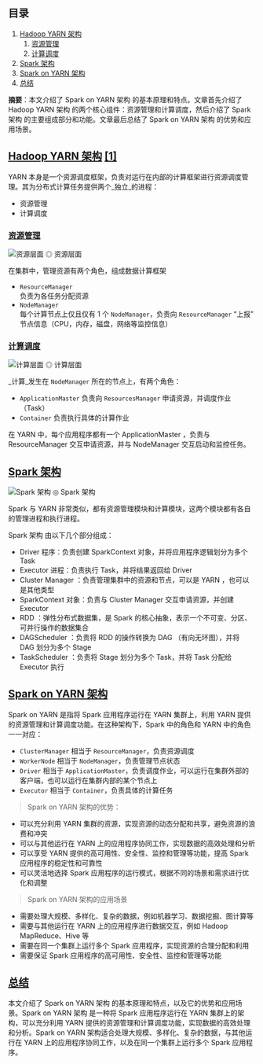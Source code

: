 ## 目录

1.  [Hadoop YARN 架构](https://matnoble.github.io/tech/spark/spark-on-yarn/#hadoop-yarn-%E6%9E%B6%E6%9E%84-1)
    1.  [资源管理](https://matnoble.github.io/tech/spark/spark-on-yarn/#%E8%B5%84%E6%BA%90%E7%AE%A1%E7%90%86)
    2.  [计算调度](https://matnoble.github.io/tech/spark/spark-on-yarn/#%E8%AE%A1%E7%AE%97%E8%B0%83%E5%BA%A6)
2.  [Spark 架构](https://matnoble.github.io/tech/spark/spark-on-yarn/#spark-%E6%9E%B6%E6%9E%84)
3.  [Spark on YARN 架构](https://matnoble.github.io/tech/spark/spark-on-yarn/#spark-on-yarn-%E6%9E%B6%E6%9E%84)
4.  [总结](https://matnoble.github.io/tech/spark/spark-on-yarn/#%E6%80%BB%E7%BB%93)

**摘要**：本文介绍了 Spark on YARN 架构 的基本原理和特点。文章首先介绍了 Hadoop YARN 架构 的两个核心组件：资源管理和计算调度，然后介绍了 Spark 架构 的主要组成部分和功能。文章最后总结了 Spark on YARN 架构 的优势和应用场景。

## [](https://matnoble.github.io/tech/spark/spark-on-yarn/#hadoop-yarn-%E6%9E%B6%E6%9E%84-1)[Hadoop YARN 架构](https://matnoble.github.io/tech/spark/spark-on-yarn/#contents:hadoop-yarn-%E6%9E%B6%E6%9E%84-1) [\[1\]](https://matnoble.github.io/tech/spark/spark-on-yarn/#fn:1)

YARN 本身是一个资源调度框架，负责对运行在内部的计算框架进行资源调度管理。其为分布式计算任务提供两个_独立_的进程：

-   资源管理
-   计算调度

### [](https://matnoble.github.io/tech/spark/spark-on-yarn/#%E8%B5%84%E6%BA%90%E7%AE%A1%E7%90%86)[资源管理](https://matnoble.github.io/tech/spark/spark-on-yarn/#contents:%E8%B5%84%E6%BA%90%E7%AE%A1%E7%90%86)

 ![资源层面](https://cdn.jsdelivr.net/gh/MatNoble/Images/win/yarn1-202309012128542.png "资源层面") ◎ 资源层面

在集群中，管理资源有两个角色，组成数据计算框架

-   `ResourceManager`  
    负责为各任务分配资源
-   `NodeManager`  
    每个计算节点上仅且仅有 1 个 `NodeManager`，负责向 `ResourceManager` “上报” 节点信息（CPU，内存，磁盘，网络等监控信息）

### [](https://matnoble.github.io/tech/spark/spark-on-yarn/#%E8%AE%A1%E7%AE%97%E8%B0%83%E5%BA%A6)[计算调度](https://matnoble.github.io/tech/spark/spark-on-yarn/#contents:%E8%AE%A1%E7%AE%97%E8%B0%83%E5%BA%A6)

 ![计算层面](https://cdn.jsdelivr.net/gh/MatNoble/Images/win/yarn3-202309012130754.png "计算层面") ◎ 计算层面

_计算_发生在 `NodeManager` 所在的节点上，有两个角色：

-   `ApplicationMaster` 负责向 `ResourcesManager` 申请资源，并调度作业（Task）
-   `Container` 负责执行具体的计算作业

在 YARN 中，每个应用程序都有一个 ApplicationMaster ，负责与 ResourceManager 交互申请资源，并与 NodeManager 交互启动和监控任务。

## [](https://matnoble.github.io/tech/spark/spark-on-yarn/#spark-%E6%9E%B6%E6%9E%84)[Spark 架构](https://matnoble.github.io/tech/spark/spark-on-yarn/#contents:spark-%E6%9E%B6%E6%9E%84)

 ![Spark 架构](https://spark.apache.org/docs/latest/img/cluster-overview.png "Spark 架构") ◎ Spark 架构

Spark 与 YARN 非常类似，都有资源管理模块和计算模块，这两个模块都有各自的管理进程和执行进程。

Spark 架构 由以下几个部分组成：

-   Driver 程序：负责创建 SparkContext 对象，并将应用程序逻辑划分为多个 Task
-   Executor 进程：负责执行 Task，并将结果返回给 Driver
-   Cluster Manager ：负责管理集群中的资源和节点，可以是 YARN ，也可以是其他类型
-   SparkContext 对象：负责与 Cluster Manager 交互申请资源，并创建 Executor
-   RDD ：弹性分布式数据集，是 Spark 的核心抽象，表示一个不可变、分区、可并行操作的数据集合
-   DAGScheduler ：负责将 RDD 的操作转换为 DAG （有向无环图），并将 DAG 划分为多个 Stage
-   TaskScheduler ：负责将 Stage 划分为多个 Task，并将 Task 分配给 Executor 执行

## [](https://matnoble.github.io/tech/spark/spark-on-yarn/#spark-on-yarn-%E6%9E%B6%E6%9E%84)[Spark on YARN 架构](https://matnoble.github.io/tech/spark/spark-on-yarn/#contents:spark-on-yarn-%E6%9E%B6%E6%9E%84)

Spark on YARN 是指将 Spark 应用程序运行在 YARN 集群上，利用 YARN 提供的资源管理和计算调度功能。在这种架构下，Spark 中的角色和 YARN 中的角色一一对应：

-   `ClusterManager` 相当于 `ResourceManager`，负责资源调度
-   `WorkerNode` 相当于 `NodeManager`，负责管理节点状态
-   `Driver` 相当于 `ApplicationMaster`，负责调度作业，可以运行在集群外部的客户端，也可以运行在集群内部的某个节点上
-   `Executor` 相当于 `Container`，负责具体的计算任务

> Spark on YARN 架构的优势：

-   可以充分利用 YARN 集群的资源，实现资源的动态分配和共享，避免资源的浪费和冲突
-   可以与其他运行在 YARN 上的应用程序协同工作，实现数据的高效处理和分析
-   可以享受 YARN 提供的高可用性、安全性、监控和管理等功能，提高 Spark 应用程序的稳定性和可靠性
-   可以灵活地选择 Spark 应用程序的运行模式，根据不同的场景和需求进行优化和调整

> Spark on YARN 架构的应用场景

-   需要处理大规模、多样化、复杂的数据，例如机器学习、数据挖掘、图计算等
-   需要与其他运行在 YARN 上的应用程序进行数据交互，例如 Hadoop MapReduce、Hive 等
-   需要在同一个集群上运行多个 Spark 应用程序，实现资源的合理分配和利用
-   需要保证 Spark 应用程序的高可用性、安全性、监控和管理等功能

## [](https://matnoble.github.io/tech/spark/spark-on-yarn/#%E6%80%BB%E7%BB%93)[总结](https://matnoble.github.io/tech/spark/spark-on-yarn/#contents:%E6%80%BB%E7%BB%93)

本文介绍了 Spark on YARN 架构 的基本原理和特点，以及它的优势和应用场景。Spark on YARN 架构 是一种将 Spark 应用程序运行在 YARN 集群上的架构，可以充分利用 YARN 提供的资源管理和计算调度功能，实现数据的高效处理和分析。Spark on YARN 架构适合处理大规模、多样化、复杂的数据，与其他运行在 YARN 上的应用程序协同工作，以及在同一个集群上运行多个 Spark 应用程序。